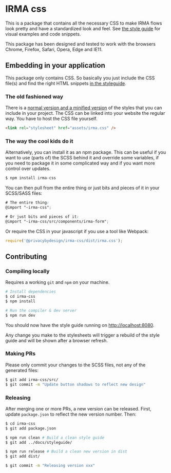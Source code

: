# IRMA css

This is a package that contains all the necessary CSS to make IRMA flows look
pretty and have a standardized look and feel. See
[the style guide](https://privacybydesign.github.io/irma-frontend-packages/styleguide)
for visual examples and code snippets.

This package has been designed and tested to work with the browsers Chrome,
Firefox, Safari, Opera, Edge and IE11.

## Embedding in your application

This package only contains CSS. So basically you just include the CSS file(s)
and find the right HTML snippets [in the styleguide](https://privacybydesign.github.io/irma-frontend-packages/styleguide/section-examples.html).

### The old fashioned way

There is a [normal version and a minified version](https://gitlab.science.ru.nl/irma/github-mirrors/irma-frontend-packages/-/jobs/artifacts/master/browse/irma-css/dist?job=irma-css)
of the styles that you can include in your project. The CSS can be linked into
your website the regular way. You have to host the CSS file yourself.

```html
<link rel="stylesheet" href="assets/irma.css" />
```

### The way the cool kids do it

Alternatively, you can install it as an npm package. This can be useful if you
want to use (parts of) the SCSS behind it and override some variables, if you
need to package it in some complicated way and if you want more control over
updates.

```bash
$ npm install irma-css
```

You can then pull from the entire thing or just bits and pieces of it in your
SCSS/SASS files:

```scss
# The entire thing:
@import "~irma-css";

# Or just bits and pieces of it:
@import "~irma-css/src/components/irma-form";
```

Or require the CSS in your javascript if you use a tool like Webpack:

```javascript
require('@privacybydesign/irma-css/dist/irma.css');
```

## Contributing

### Compiling locally

Requires a working `git` and `npm` on your machine.

```bash
# Install dependencies
$ cd irma-css
$ npm install

# Run the compiler & dev server
$ npm run dev
```

You should now have the style guide running on
[http://localhost:8080](http://localhost:8080).

Any change you make to the stylesheets will trigger a rebuild of the style guide
and will be shown after a browser refresh.

### Making PRs

Please only commit your changes to the SCSS files, not any of the generated
files:

```bash
$ git add irma-css/src/
$ git commit -m "Update button shadows to reflect new design"
```

### Releasing

After merging one or more PRs, a new version can be released. First, update
`package.json` to reflect the new version number. Then:

```bash
$ cd irma-css
$ git add package.json

$ npm run clean # Build a clean style guide
$ git add ../docs/styleguide/

$ npm run release # Build a clean new version in dist
$ git add dist/

$ git commit -m "Releasing version xxx"
```

